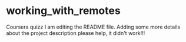 # working_with_remotes
Coursera quizz
I am editing the README file. Adding some more details about the project description
please help, it didn't work!!!
